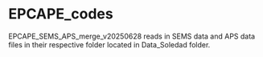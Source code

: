 # EPCAPE_codes

EPCAPE_SEMS_APS_merge_v20250628 reads in SEMS data and APS data files in their respective folder located in Data_Soledad folder.
